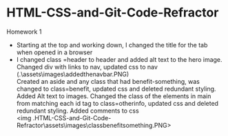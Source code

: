 # HTML-CSS-and-Git-Code-Refractor
Homework 1 <br>
* Starting at the top and working down, I changed the title for the tab when opened in a browser 
* I changed class =header to header and added alt text to the hero image.
Changed div with links to nav, updated css to nav<br>
(.\assets\images\addedthenavbar.PNG)<br>
Created an aside and any class that had benefit-something, was changed to class=benefit, updated css and deleted redundant styling. Added Alt text to images.
Changed the class of the elements in main from matching each id tag to class=otherinfo, updated css and deleted redundant styling.
Added comments to css<br>
<img .HTML-CSS-and-Git-Code-Refractor\assets\images\classbenefitsomething.PNG>
